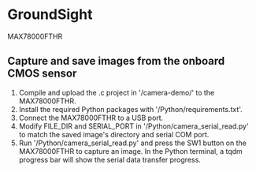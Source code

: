 # GroundSight
MAX78000FTHR

## Capture and save images from the onboard CMOS sensor
1. Compile and upload the .c project in '/camera-demo/' to the MAX78000FTHR.
2. Install the required Python packages with '/Python/requirements.txt'.
3. Connect the MAX78000FTHR to a USB port.
4. Modify FILE_DIR and SERIAL_PORT in '/Python/camera_serial_read.py' to match the saved image's directory and serial COM port.
5. Run '/Python/camera_serial_read.py' and press the SW1 button on the MAX78000FTHR to capture an image. In the Python terminal, a tqdm progress bar will show the serial data transfer progress.
